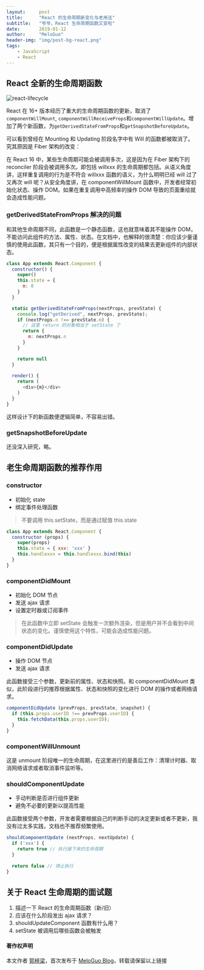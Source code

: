 ```yaml
---
layout:     post
title:      "React 的生命周期新变化与老用法"
subtitle:   "爷爷，React 生命周期函数又变啦"
date:       2019-01-12
author:     "MeloGuo"
header-img: "img/post-bg-react.png"
tags:
    - JavaScript
    - React
---
```


## React 全新的生命周期函数
![react-lifecycle](https://ws1.sinaimg.cn/large/0070gOERly1g0563vltzgj318g0qcaer.jpg)

React 在 16+ 版本经历了重大的生命周期函数的更新，取消了`componentWillMount`, `componentWillReceiveProps`和`componentWillUpdate`。增加了两个新函数，为`getDerivedStateFromProps`和`getSnapshotBeforeUpdate`。

可以看到曾经在 Mounting 和 Updating 阶段名字中有 Will 的函数都被取消了。究其原因是 Fiber 架构的改变：

在 React 16 中，某些生命周期可能会被调用多次，这是因为在 Fiber 架构下的 reconciler 阶段会被调用多次。即包括 willxxx 的生命周期都包括。从语义角度讲，这样重复调用的行为是不符合 willxxx 函数的语义，为什么明明已经 will 过了又再次 will 呢？从安全角度讲，在 componentWillMount 函数中，开发者经常初始化状态、操作 DOM。如果在重复调用中高频率的操作 DOM 导致的页面重绘就会造成性能问题。

### getDerivedStateFromProps 解决的问题
和其他生命周期不同，此函数是一个静态函数，这也就意味着其不能操作 DOM，不能访问此组件的方法、属性、状态。在文档中，也解释的很清楚：你应该少量谨慎的使用此函数，其只有一个目的，便是根据属性改变的结果去更新组件的内部状态。

```javascript
class App extends React.Component {
  constructor() {
    super()
    this.state = {
      m: 0
    }
  }

  static getDerivedStateFromProps(nextProps, prevState) {
    console.log("getDerived", nextProps, prevState);
    if (nextProps.n !== prevState.m) {
      // 这里 return 的对象相当于 setState 了
      return {
        m: nextProps.n
      }
    }

    return null
  }
  
  render() {
    return (
      <div>{m}</div>
    )
  }
}
```
这样设计下的新函数便逻辑简单，不容易出错。

### getSnapshotBeforeUpdate
还没深入研究，略。

## 老生命周期函数的推荐作用
### constructor
  * 初始化 state
  * 绑定事件处理函数

> 不要调用 this.setState，而是通过赋值 this.state

```javascript
class App extends React.Component {
  constructor (props) {
    super(props)
    this.state = { xxx: 'xxx' }
    this.handlexxx = this.handlexxx.bind(this)
  }
}
```

### componentDidMount
* 初始化 DOM 节点
* 发送 ajax 请求
* 设置定时器或订阅事件

> 在此函数中立即 setState 会触发一次额外渲染，但是用户并不会看到中间状态的变化。谨慎使用这个特性，可能会造成性能问题。

### componentDidUpdate
* 操作 DOM 节点
* 发送 ajax 请求

此函数接受三个参数，更新前的属性、状态和快照。和 componentDidMount 类似，此阶段进行的推荐根据属性、状态和快照的变化进行 DOM 的操作或者网络请求。
```javascript
componentDidUpdate (prevProps, prevState, snapshot) {
  if (this.props.userID !== prevProps.userID) {
    this.fetchData(this.props.userID);
  }
}
```

### componentWillUnmount
这是 unmount 阶段唯一的生命周期，在这里进行的是善后工作：清理计时器、取消网络请求或者取消事件监听等。

### shouldComponentUpdate
* 手动判断是否进行组件更新
* 避免不必要的更新以提高性能

此函数接受两个参数，开发者需要根据自己的判断手动的决定更新或者不更新，我没有过太多实践，文档也不推荐频繁使用。
```javascript
shouldComponentUpdate (nextProps, nextUpdate) {
  if ('xxx') {
    return true // 执行接下来的生命周期
  }
  
  return false // 停止执行
}
```

## 关于 React 生命周期的面试题
1. 描述一下 React 的生命周期函数（新/旧）
2. 应该在什么阶段发出 ajax 请求？
3. shouldUpdateComponent 函数有什么用？
4. setState 被调用后哪些函数会被触发

#### 著作权声明

本文作者 [郭梓梁](https://www.zhihu.com/people/mluka/activities)，首次发布于 [MeloGuo Blog](http://meloguo.com)，转载请保留以上链接
